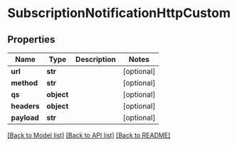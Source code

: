 # SubscriptionNotificationHttpCustom

## Properties
Name | Type | Description | Notes
------------ | ------------- | ------------- | -------------
**url** | **str** |  | [optional] 
**method** | **str** |  | [optional] 
**qs** | **object** |  | [optional] 
**headers** | **object** |  | [optional] 
**payload** | **str** |  | [optional] 

[[Back to Model list]](../README.md#documentation-for-models) [[Back to API list]](../README.md#documentation-for-api-endpoints) [[Back to README]](../README.md)


